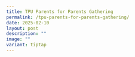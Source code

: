```yaml
---
title: TPU Parents for Parents Gathering
permalink: /tpu-parents-for-parents-gathering/
date: 2025-02-10
layout: post
description: ""
image: ""
variant: tiptap
---
```

